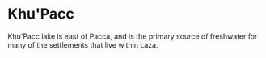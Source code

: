 # Khu'Pacc

Khu'Pacc lake is east of Pacca, and is the primary source of freshwater for many of the settlements that live within Laza.
